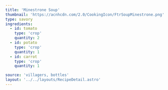 ```yaml
---
title: 'Minestrone Soup'
thumbnail: 'https://acnhcdn.com/2.0/CookingIcon/FtrSoupMinestrone.png'
type: savory
ingredients:
  - id: tomato
    type: 'crop'
    quantity: 2
  - id: potato
    type: 'crop'
    quantity: 1
  - id: carrot
    type: 'crop'
    quantity: 1

source: 'villagers, bottles'
layout: '../../layouts/RecipeDetail.astro'
---
```

